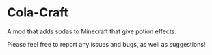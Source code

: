 Cola-Craft
==========

A mod that adds sodas to Minecraft that give potion effects.

Please feel free to report any issues and bugs, as well as suggestions!
